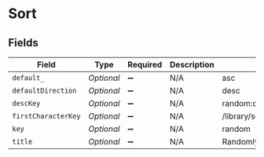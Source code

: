 # Sort


## Fields

| Field                              | Type                               | Required                           | Description                        | Example                            |
| ---------------------------------- | ---------------------------------- | ---------------------------------- | ---------------------------------- | ---------------------------------- |
| `default_`                         | *Optional<String>*                 | :heavy_minus_sign:                 | N/A                                | asc                                |
| `defaultDirection`                 | *Optional<String>*                 | :heavy_minus_sign:                 | N/A                                | desc                               |
| `descKey`                          | *Optional<String>*                 | :heavy_minus_sign:                 | N/A                                | random:desc                        |
| `firstCharacterKey`                | *Optional<String>*                 | :heavy_minus_sign:                 | N/A                                | /library/sections/1/firstCharacter |
| `key`                              | *Optional<String>*                 | :heavy_minus_sign:                 | N/A                                | random                             |
| `title`                            | *Optional<String>*                 | :heavy_minus_sign:                 | N/A                                | Randomly                           |